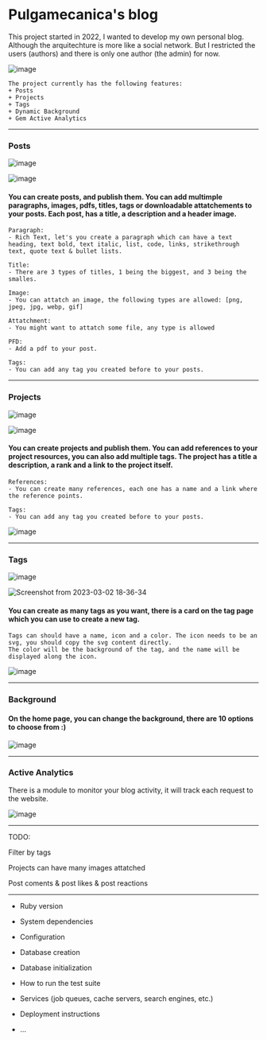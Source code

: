 # Pulgamecanica's blog

This project started in 2022, I wanted to develop my own personal blog.
Although the arquitechture is more like a social network. But I restricted the users (authors) and there is only one author (the admin) for now.

![image](https://user-images.githubusercontent.com/28810331/222515209-f9549f4d-8418-45ae-9e10-512c1f2388b0.png)

    The project currently has the following features:
    + Posts
    + Projects
    + Tags
    + Dynamic Background
    + Gem Active Analytics

***

### Posts
![image](https://user-images.githubusercontent.com/28810331/222519740-204035a7-9d7d-4a2f-ba17-9b5f427ffe8a.png)

![image](https://user-images.githubusercontent.com/28810331/222517755-bcbbd563-0375-4f68-a9d3-52e5550c11e7.png)

 #### You can create posts, and publish them. You can add multimple paragraphs, images, pdfs, titles, tags or downloadable attatchements to your posts. Each post, has a title, a description and a header image.

    Paragraph:
    - Rich Text, let's you create a paragraph which can have a text heading, text bold, text italic, list, code, links, strikethrough text, quote text & bullet lists.
    
    Title:
    - There are 3 types of titles, 1 being the biggest, and 3 being the smalles.
    
    Image:
    - You can attatch an image, the following types are allowed: [png, jpeg, jpg, webp, gif]
    
    Attatchment:
    - You might want to attatch some file, any type is allowed
    
    PFD:
    - Add a pdf to your post.
    
    Tags:
    - You can add any tag you created before to your posts.

***

### Projects
![image](https://user-images.githubusercontent.com/28810331/222520006-9d46cd6b-475a-4d71-8848-3a621890aa23.png)

![image](https://user-images.githubusercontent.com/28810331/222519116-44452879-f024-49c0-9490-9375606bde72.png)

#### You can create projects and publish them. You can add references to your project resources, you can also add multiple tags. The project has a title a description, a rank and a link to the project itself.

    References:
    - You can create many references, each one has a name and a link where the reference points.
    
    Tags:
    - You can add any tag you created before to your posts.

![image](https://user-images.githubusercontent.com/28810331/222525115-7e833e19-31e2-45c6-a990-558af0d4c04e.png)


***
  
### Tags
![image](https://user-images.githubusercontent.com/28810331/222520904-d8b1f749-6802-479b-a494-a2f0170d8793.png)

![Screenshot from 2023-03-02 18-36-34](https://user-images.githubusercontent.com/28810331/222520953-95481658-a126-46ab-bf19-a158412c80f1.png)

#### You can create as many tags as you want, there is a card on the tag page which you can use to create a new tag.

    Tags can should have a name, icon and a color. The icon needs to be an svg, you should copy the svg content directly.
    The color will be the background of the tag, and the name will be displayed along the icon.
![image](https://user-images.githubusercontent.com/28810331/222521298-1b3cb99b-ed46-4a28-8fc9-caa6b460864a.png)

***

### Background

#### On the home page, you can change the background, there are 10 options to choose from :)

![image](https://user-images.githubusercontent.com/28810331/222522024-ae5c75bd-d5c9-4c82-989f-17ab3e755c1c.png)

***

### Active Analytics

There is a module to monitor your blog activity, it will track each request to the website.

![image](https://user-images.githubusercontent.com/28810331/222522757-b5a67ccf-7623-4603-86bc-02b2861b7992.png)

***

TODO:

Filter by tags

Projects can have many images attatched

Post coments & post likes & post reactions

***


* Ruby version

* System dependencies

* Configuration

* Database creation

* Database initialization

* How to run the test suite

* Services (job queues, cache servers, search engines, etc.)

* Deployment instructions

* ...
